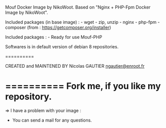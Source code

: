 Mouf Docker Image by NikoWoot.
	Based on "Nginx + PHP-Fpm Docker Image by NikoWoot".

Included packages (in base image) : - wget
		   							- zip, unzip
		   							- nginx
									- php-fpm
									- composer (from : https://getcomposer.org/installer)
									
Included packages : - Ready for use Mouf-PHP

Softwares is in default version of debian 8 repositories.

==========

CREATED and MAINTENED BY
Nicolas GAUTIER <ngautier@enroot.fr>

==========
	Fork me, if you like my repository.
==========

=> I have a problem with your image :
- You can send a mail for any questions.